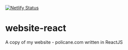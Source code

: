 [![Netlify Status](https://api.netlify.com/api/v1/badges/169d224e-54d6-4fd6-80b0-a1debd6b3c17/deploy-status)](https://app.netlify.com/sites/objective-lamport-62cef5/deploys)
# website-react

A copy of my website - policane.com written in ReactJS 
